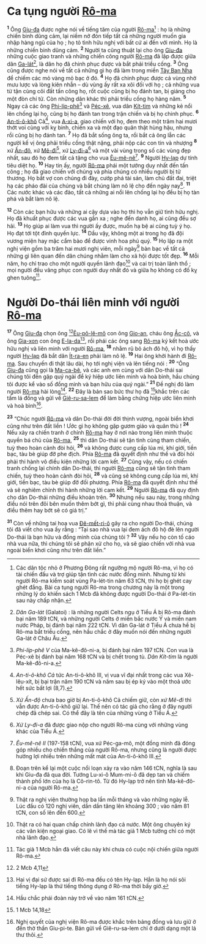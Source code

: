 # Ca tụng người [Rô-ma]()
<sup><b>1</b></sup> Ông [Giu-đa]() được nghe nói về tiếng tăm của người [Rô-ma]()[^1] : họ là những chiến binh dũng cảm, lại niềm nở đón tiếp tất cả những người muốn gia nhập hàng ngũ của họ ; họ tỏ tình hữu nghị với bất cứ ai đến với mình. Họ là những chiến binh dũng cảm. <sup><b>2</b></sup> Người ta cũng thuật lại cho ông [Giu-đa]() những cuộc giao tranh và những chiến công người [Rô-ma]() đã lập được giữa dân [Ga-lát]()[^2], là dân họ đã chinh phục được và bắt phải triều cống. <sup><b>3</b></sup> Ông cũng được nghe nói về tất cả những gì họ đã làm trong miền [Tây Ban Nha]() để chiếm các mỏ vàng mỏ bạc ở đó. <sup><b>4</b></sup> Họ đã chinh phục được cả vùng nhờ mưu lược và lòng kiên nhẫn – dù vùng ấy rất xa xôi đối với họ ; cả những vua từ tận cùng cõi đất tấn công họ, rốt cuộc cũng bị họ đánh tan, bị giáng cho một đòn chí tử. Còn những dân khác thì phải triều cống họ hàng năm. <sup><b>5</b></sup> Ngay cả các ông [Phi-líp-phê]()[^3] và [Péc-xê](), vua dân [Kít-tim]() và những kẻ nổi lên chống lại họ, cũng bị họ đánh tan trong trận chiến và bị họ chinh phục. <sup><b>6</b></sup> [An-ti-ô-khô]() Cả[^4], vua [A-xi-a](), giao chiến với họ, đem theo một trăm hai mươi thớt voi cùng với kỵ binh, chiến xa và một đạo quân thật hùng hậu, nhưng rồi cũng bị họ đánh tan. <sup><b>7</b></sup> Họ đã bắt sống ông ta, rồi bắt cả ông lẫn các người kế vị ông phải triều cống thật nặng, phải nộp các con tin và nhượng <sup><b>8</b></sup> xứ [Ấn-độ](), xứ [Mê-đi]()[^5], xứ [Ly-đi-a]()[^6] và một vài vùng trong số các vùng đẹp nhất, sau đó họ đem tất cả tặng cho vua [Êu-mê-nê]()[^7]. <sup><b>9</b></sup> Người [Hy-lạp]() dự tính tiêu diệt họ. <sup><b>10</b></sup> Hay tin ấy, người [Rô-ma]() phái một tướng duy nhất đến tấn công ; họ đã giao chiến với chúng và phía chúng có nhiều người bị tử thương. Họ bắt vợ con chúng đi đày, cướp phá tài sản, làm chủ đất đai, triệt hạ các pháo đài của chúng và bắt chúng làm nô lệ cho đến ngày nay[^8]. <sup><b>11</b></sup> Các nước khác và các đảo, tất cả những ai nổi lên chống lại họ đều bị họ tàn phá và bắt làm nô lệ.

<sup><b>12</b></sup> Còn các bạn hữu và những ai cậy dựa vào họ thì họ vẫn giữ tình hữu nghị. Họ đã khuất phục được các vua gần xa ; nghe đến danh họ, ai cũng đều sợ hãi. <sup><b>13</b></sup> Họ giúp ai làm vua thì người ấy được, muốn hạ bệ ai cũng tuỳ ý họ. Họ đạt tới tột đỉnh quyền lực. <sup><b>14</b></sup> Dầu vậy, không một ai trong họ đã đội vương miện hay mặc cẩm bào để được vinh hoa phú quý. <sup><b>15</b></sup> Họ lập ra một nghị viện gồm ba trăm hai mươi nghị viên, mỗi ngày[^9] bàn bạc về tất cả những gì liên quan đến dân chúng nhằm làm cho xã hội được tốt đẹp. <sup><b>16</b></sup> Mỗi năm, họ chỉ trao cho một người quyền lãnh đạo[^10] và cai trị toàn lãnh thổ ; mọi người đều vâng phục con người duy nhất đó và giữa họ không có đố kỵ ghen tuông[^11].


# Người Do-thái liên minh với người [Rô-ma]()
<sup><b>17</b></sup> Ông [Giu-đa]() chọn ông [^1*][Êu-pô-lê-mô]() con ông [Gio-an](), cháu ông [Ắc-cô](), và ông [Gia-xon]() con ông [E-la-da]()[^12], rồi phái các ông sang [Rô-ma]() ký kết hoà ước hữu nghị và liên minh với người [Rô-ma](), <sup><b>18</b></sup> nhằm rũ bỏ ách đô hộ, vì họ thấy người [Hy-lạp]() đã bắt dân [Ít-ra-en]() phải làm nô lệ. <sup><b>19</b></sup> Hai ông khởi hành đi [Rô-ma](). Sau chuyến đi thật lâu dài, họ tới nghị viện và lên tiếng nói : <sup><b>20</b></sup> “Ông [Giu-đa]() cũng gọi là [Ma-ca-bê](), và các anh em cùng với dân Do-thái sai chúng tôi đến gặp quý ngài để ký hiệp ước liên minh và hoà bình, hầu chúng tôi được kể vào số đồng minh và bạn hữu của quý ngài.” <sup><b>21</b></sup> Đề nghị đó làm người [Rô-ma]() hài lòng[^13]. <sup><b>22</b></sup> Đây là bản sao bức thư họ đã [^2*]khắc trên các tấm lá đồng và gửi về [Giê-ru-sa-lem]() để làm bằng chứng hiệp ước liên minh và hoà bình[^14].

<sup><b>23</b></sup> “Chúc người [Rô-ma]() và dân Do-thái đời đời thịnh vượng, ngoài biển khơi cũng như trên đất liền ! Ước gì họ không gặp gươm giáo và quân thù ! <sup><b>24</b></sup> Nếu xảy ra chiến tranh ở chính [Rô-ma]() hay ở nơi nào trong liên minh thuộc quyền bá chủ của [Rô-ma](), <sup><b>25</b></sup> thì dân Do-thái sẽ tận tình cùng tham chiến, tuỳ theo hoàn cảnh đòi hỏi, <sup><b>26</b></sup> và không được cung cấp lúa mì, khí giới, tiền bạc, tàu bè giúp đỡ phe địch. Phía [Rô-ma]() đã quyết định như thế và đòi hỏi phải thi hành vô điều kiện những lời cam kết. <sup><b>27</b></sup> Cũng vậy, nếu có chiến tranh chống lại chính dân Do-thái, thì người [Rô-ma]() cũng sẽ tận tình tham chiến, tuỳ theo hoàn cảnh đòi hỏi, <sup><b>28</b></sup> và cũng sẽ không cung cấp lúa mì, khí giới, tiền bạc, tàu bè giúp đỡ đối phương. Phía [Rô-ma]() đã quyết định như thế và sẽ nghiêm chỉnh thi hành những lời cam kết. <sup><b>29</b></sup> Người [Rô-ma]() đã quy định cho dân Do-thái những điều khoản trên. <sup><b>30</b></sup> Nhưng nếu sau này, trong những điều nói trên đôi bên muốn thêm bớt gì, thì phải cùng nhau thoả thuận, và điều thêm hay bớt sẽ có giá trị.”

<sup><b>31</b></sup> Còn về những tai hoạ vua [Đê-mết-ri-ô]() gây ra cho người Do-thái, chúng tôi đã viết cho vua ấy rằng : “Tại sao nhà vua lại đem ách đô hộ đè lên người Do-thái là bạn hữu và đồng minh của chúng tôi ? <sup><b>32</b></sup> Vậy nếu họ còn tố cáo nhà vua nữa, thì chúng tôi sẽ phân xử cho họ, và sẽ giao chiến với nhà vua ngoài biển khơi cũng như trên đất liền.”

[^1]: Các dân tộc nhỏ ở Phương Đông rất ngưỡng mộ người Rô-ma, vì họ có tài chiến đấu và trợ giúp tận tình các nước đồng minh. Nhưng từ khi người Rô-ma kiểm soát vùng Pa-lét-tin năm 63 tCN, thì họ bị ghét cay ghét đắng. Bài ca tụng người Rô-ma trong chương này là một trong những lý do khiến sách 1 Mcb đã không được người Do-thái ở Pa-lét-tin sau này chấp nhận.
[^2]: *Dân Ga-lát* (Galatoi) : là những người Celts ngụ ở Tiểu Á bị Rô-ma đánh bại năm 189 tCN, và những người Celts ở miền bắc nước Ý và miền nam nước Pháp, bị đánh bại năm 222 tCN. Vì dân Ga-lát ở Tiểu Á chưa hề bị Rô-ma bắt triều cống, nên hầu chắc ở đây muốn nói đến những người Ga-lát ở Châu Âu.
[^3]: *Phi-líp-phê V* của Ma-kê-đô-ni-a, bị đánh bại năm 197 tCN. Con vua là Péc-xê bị đánh bại năm 168 tCN và bị chết trong tù. *Dân Kít-tim* là người Ma-kê-đô-ni-a.
[^4]: *An-ti-ô-khô Cả* tức An-ti-ô-khô III, vị vua vĩ đại nhất trong các vua Xê-lêu-xít, bị bại trận năm 190 tCN và năm sau bị ép ký vào một thoả ước hết sức bất lợi (8,7).
[^5]: *Xứ Ấn-độ* chưa bao giờ bị An-ti-ô-khô Cả chiếm giữ, còn *xứ Mê-đi* thì vẫn được An-ti-ô-khô giữ lại. Thế nên có tác giả cho rằng ở đây người chép đã chép sai. Có thể đây là tên của những vùng ở Tiểu Á.
[^6]: *Xứ Ly-đi-a* đã được giao nộp cho người Rô-ma cùng với những vùng khác của Tiểu Á.
[^7]: *Êu-mê-nê II* (197-158 tCN), vua xứ Péc-ga-mô, một đồng minh đã đóng góp nhiều cho chiến thắng của người Rô-ma, nhưng cũng là người được hưởng lợi nhiều trên những mất mát của An-ti-ô-khô III.
[^8]: Đoạn trên kể lại một cuộc nổi loạn xảy ra vào năm 146 tCN, nghĩa là sau khi Giu-đa đã qua đời. Tướng Lu-xi-ô Mum-mi-ô đã dẹp tan và chiếm thành phố lớn của họ là Cô-rin-tô. Từ đó Hy-lạp trở nên tỉnh Ma-kê-đô-ni-a của người Rô-ma.
[^9]: Thật ra nghị viện thường họp ba lần mỗi tháng và vào những ngày lễ. Lúc đầu có 120 nghị viên, dần dần tăng lên khoảng 300 ; vào năm 81 tCN, con số lên đến 600.
[^10]: Thật ra có hai quan chấp chính lãnh đạo cả nước. Một ông chuyên ký các văn kiện ngoại giao. Có lẽ vì thế mà tác giả 1 Mcb tưởng chỉ có một nhà lãnh đạo.
[^11]: Tác giả 1 Mcb hẳn đã viết câu này khi chưa có cuộc nội chiến giữa người Rô-ma.
[^12]: Hai vị đại sứ được sai đi Rô-ma đều có tên Hy-lạp. Hẳn là họ nói sõi tiếng Hy-lạp là thứ tiếng thông dụng ở Rô-ma thời bấy giờ.
[^13]: Hầu chắc phái đoàn này trở về vào năm 161 tCN.
[^14]: Nghị quyết của nghị viện Rô-ma được khắc trên bảng đồng và lưu giữ ở đền thờ thần Giu-pi-te. Bản gửi về Giê-ru-sa-lem chỉ ở dưới dạng một lá thư thôi.
[^1*]: 2 Mcb 4,11
[^2*]: 1 Mcb 14,18
